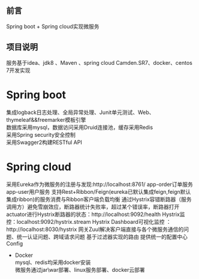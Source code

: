 ## 前言  
Spring boot + Spring cloud实现微服务

## 项目说明  
服务基于idea、jdk8 、Maven 、spring cloud Camden.SR7、docker、centos 7开发实现  
# Spring boot  
集成logback日志处理、全局异常处理、Junit单元测试、Web、thymeleaf&&freemarker模板引擎  
数据库采用mysql，数据访问采用Druid连接池，缓存采用Redis  
采用Spring security安全控制  
采用Swagger2构建RESTful API  
# Spring cloud  
采用Eureka作为微服务的注册与发现:http://localhost:8761/
app-order订单服务 app-user用户服务
支持Rest+Ribbon/Feign(eureka已默认集成feign,feign默认集成ribbon)的服务消费与Ribbon客户端负载均衡
通过Hystrix容错断路器（服务调用方）避免雪崩效应，断路器统计失败率，超过某个错误率，断路器打开
actuator进行Hystrix断路器的状态：http://localhost:9092/health
Hystrix监控：localhost:9092/hystrix.stream
Hystrix Dashboard可视化监控 ：http://localhost:8030/hystrix
网关Zuul解决客户端直接与各个微服务通信的问题、统一认证问题、跨域请求问题
基于过滤器实现的路由
提供统一的配置中心Config  
* Docker  
mysql、redis均采用docker安装  
微服务通过jar\war部署、linux服务部署、docker云部署  




